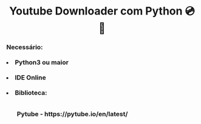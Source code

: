 <div align=center>
<h1> Youtube Downloader com Python 💿  🐍
</div>
  
  <h3> Necessário:<br><br>
    <li>
        Python3 ou maior <br><br>
        </li>
     <li>
          IDE Online <br><br>
        </li>
     <li>
        Biblioteca: <br><br>
    </li>
    <ol>
        Pytube - https://pytube.io/en/latest/
    </ol>
